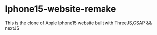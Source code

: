 # Iphone15-website-remake
This is the clone of Apple Iphone15 website built with ThreeJS,GSAP &amp;&amp; nextJS
